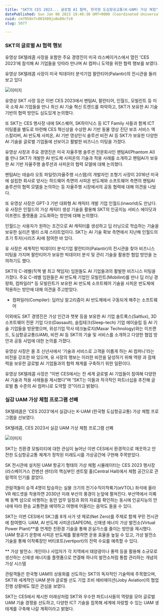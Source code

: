 ```yaml
---
title: "SKT의 CES 2023... 글로벌 AI 협력, 한국형 도심항공교통(K-UAM) 가상 체험"
datePublished: Sun Jan 08 2023 19:40:30 GMT+0000 (Coordinated Universal Time)
cuid: cm7058n7c001h09ju0o89cfz8
slug: 5077

---
```



### SKT의 글로벌 AI 협력 행보

유영상 SK텔레콤 사장을 포함한 주요 경영진이 미국 라스베이거스에서 열린 'CES 2023’에 참석해 AI 기업들을 잇따라 만나며 AI 컴퍼니 도약을 위한 협력 행보를 보였다.

유영상 SK텔레콤 사장이 미국 빅데이터 분석기업 팔란티어(Palantir)의 전시관을 둘러보고 있다

![이미지](https://cdn.hashnode.com/res/hashnode/image/upload/v1739257884062/c92e2bd6-6bfc-42b4-821d-054ba7a35887.jpeg)

유영상 SKT 사장 등은 이번 CES 2023에서 팬텀AI, 팔란티어, 인월드, 모빌린트 등 미국 소재 AI 기업들을 만나 최신 AI 기술 혁신 트렌드를 파악하고, SKT가 보유한 AI 기술 기반의 협력 방안도 심도있게 논의했다.

또 SKT는 CES 행사장 내에 SK스퀘어, SK하이닉스 등 ICT Family 사들과 함께 ICT 미팅룸을 별도로 마련해 CES 혁신상을 수상한 AI 기반 동물 영상 진단 보조 서비스 엑스칼리버, AI 반도체 사피온, AI 기반 영상인식 솔루션 비전 AI 등 SKT가 보유한 다양한 AI 기술을 글로벌 기업들에 선보이고 활발한 비즈니스 미팅을 가졌다.

유영상 사장과 주요 경영진은 미국 자율주행 솔루션 전문회사인 팬텀AI(Phantom AI)를 만나 SKT가 개발한 AI 반도체 사피온의 기술과 적용 사례를 소개하고 팬텀AI가 보유한 AI 기반 자율주행 솔루션과 사피온의 협력 모델에 대해 논의했다.

팬텀AI는 테슬라 오토 파일럿(자율주행 시스템)의 개발자인 조형기 사장이 2016년 미국에 설립한 회사로 양사는 하드웨어 측면의 사피온 반도체와 소프트웨어 측면의 팬텀AI 솔루션의 협력 모델을 논의하는 등 자율주행 시장에서의 공동 협력에 대해 의견을 나눴다.

또 유영상 사장은 GPT-3 기반 대화형 AI 캐릭터 개발 기업 인월드(inworld)도 만났다. 유 사장은 인월드의 가상 캐릭터 생성 기술을 활용해 SKT의 인공지능 서비스 에이닷과 이프랜드 플랫폼을 고도화하는 방안에 대해 논의했다.

인월드는 사용자가 원하는 조건으로 AI 캐릭터를 생성하고 딥 러닝으로 학습하는 기술을 보유한 실리콘 밸리 소재 스타트업이다. SKT는 AI 기술 확보 측면에서 지난해 인월드의 초기 투자(시리즈 A)에 참여한 바 있다.

유 사장은 세계적인 빅데이터 분석기업 팔란티어(Palantir)의 전시관을 찾아 비즈니스 미팅을 가지며 팔란티어가 보유한 빅데이터 분석 및 관리 기술을 활용한 협업 방안을 논의하기도 했다.

SKT의 C-레벨(직책 별 최고 책임자) 임원들도 AI 기업들과의 활발한 비즈니스 미팅을 가졌다. 주요 C-레벨 임원들은 AI 반도체 기업인 모빌린트(Mobilint)를 만나 딥 러닝 경량화, 컴파일러* 등 모빌린트가 보유한 AI 반도체 소프트웨어 기술을 사피온 반도체에 적용하는 방안에 대해 의견을 주고받았다.

* 컴파일러(Compiler): 딥러닝 알고리즘이 AI 반도체에서 구동되게 해주는 소프트웨어

이외에도 SKT 경영진은 가상 인간과 챗봇 등을 보유한 AI 기업 솔트룩스(Saltlux), 3D 소프트웨어 전문 기업 다쏘(Dassault), 슬립테크(Sleep-tech) 기업 에이슬립 등 AI 기술 기업들을 방문했으며, 위성기업 막사 테크놀로지(Maxar Technology)와는 이프랜드, 도심항공교통(UAM), 비전 AI 등 SKT의 기술 및 서비스를 소개하고 다양한 협업 방안과 공동 사업에 대한 논의를 가졌다.

유영상 사장은 올 초 신년사에서 ‘기술과 서비스로 고객을 이롭게 하는 AI 컴퍼니’라는 비전을 강조한 바 있으며, 유 사장의 행보는 이러한 비전을 달성하기 위해 역량 과 잠재력을 보유한 글로벌 AI 기업들과의 협력 체계를 구축하기 위한 일환이다.

유영상 SK텔레콤 사장은 “이번 CES에서는 전 세계 글로벌 AI 기업들이 참여해 다양한 AI 기술과 적용 사례들을 제시했다”며 “SKT는 이들과 적극적인 파트너십을 추진해 글로벌 톱 수준의 AI 컴퍼니로 도약할 것”이라고 밝혔다.

### 실감 UAM 가상 체험 프로그램 선봬

SK텔레콤은 'CES 2023'에서 실감나는 K-UAM (한국형 도심항공교통) 가상 체험 프로그램을 선보였다.

SK텔레콤, CES 2023서 실감 UAM 가상 체험 프로그램 선봬

![이미지](https://cdn.hashnode.com/res/hashnode/image/upload/v1739257886272/aeb14955-9a0a-4b90-92a7-c4d00f5edff6.jpeg)

SKT는 친환경 모빌리티에 대한 관심이 늘어난 이번 CES에서 환경적으로 깨끗하고 안전한 도심항공교통 체계가 정착된 미래도시를 가상공간에 구현해 주목받았다.

SK 전시관에 설치된 UAM 항공기 형태의 가상 체험 시뮬레이터는 CES 2023 행사장(라스베이거스 컨벤션 센터)의 핵심부인 센트럴 홀(Central Hall)에서 체험 공간으로 관람객의 인기를 끌었다.

관람객들이 승객 4명이 탑승하는 실물 크기의 전기수직이착륙기(eVTOL) 좌석에 올라 VR 헤드셋을 착용하면 2030년 미래 부산의 풍경이 눈앞에 펼쳐진다. 부산역에서 이륙해 동백 섬으로 비행하는 동안 업무 일정과 회의 자료를 확인하는 동시에 인공지능의 안내에 따라 환승 교통편을 예약하고 여행에 어울리는 음악도 들을 수 있다.

SKT는 이번 CES에서 SK그룹 8개 사가 넷 제로(Net Zero)를 주제로 함께 꾸민 전시관에 참여했다. UAM, AI 반도체 사피온(SAPEON), 신재생 에너지 가상 발전소(Virtual Power Plant)**를 연계한 친환경 기술을 통해 온실가스를 줄이는 방안을 제시했다. UAM 항공기 운항에 사피온 반도체를 활용하면 운용 효율을 높일 수 있고, 가상 발전소 기술을 통해 이착륙장인 버티포트(vertiport)의 전력 수요를 예측할 수 있다.

** 가상 발전소: 개인이나 사업자가 각 지역에서 태양광이나 풍력 등을 활용해 소규모로 생산하는 신재생 에너지를 플랫폼으로 연결해 하나의 발전소처럼 통합 관리하는 개념의 가상 시스템

관람객들은 한국형 UAM의 상용화를 선도하는 SKT의 독자적인 기술력에 주목했으며, SKT와 세계적인 UAM 분야 글로벌 선도 기업 조비 에비에이션(Joby Aviation)의 협업 진행 상황에도 많은 관심을 보였다.

SKT는 CES에서 제시한 미래상처럼 SKT와 우수한 파트너사들의 역량을 모아 글로벌 UAM 기술 경쟁을 선도하고, 다양한 ICT 기술을 접목해 세계에 자랑할 수 있는 UAM 생태계를 구축해 나갈 계획이라고 밝혔다.